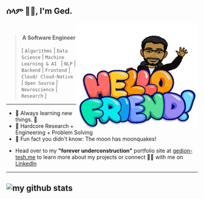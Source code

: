 ## ሰላም ✌🏽, I'm Ged.
<img align="right" width="320" height="280" src="https://raw.githubusercontent.com/GedionT/GedionT/master/mymoji.svg" alt="my bitmoji" />
<br />

> __<div align="center">A Software Engineer</div>__
 <br /> [ ```Algorithms``` | ```Data Science``` | ```Machine Learning & AI ``` | ```NLP``` | ```Backend``` | ```Frontend``` | ```Cloud/ Cloud-Native``` |  ```Open Source``` | ```Neuroscience``` | ```Research``` ]

---

* 🌱 Always learning new things. 🐶 
* 🛵 Hardcore Research + Engineering + Problem Solving 
* 👻 Fun fact you didn't know: The moon has moonquakes! 

- Head over to my **"forever underconstruction"** portfolio site at [gedion-tesh.me](https://gediont.github.io) to learn more about my projects or connect 🤝🏼 with me on [LinkedIn](https://linkedin.com/in/gedion-teshome) 

---
![my github stats](https://readmestats.999857.xyz/api?username=gediont&count_private=true&show_icons=true&hide=stars)
----
